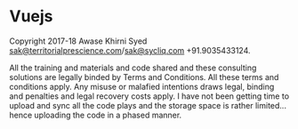 # Vuejs
Copyright 2017-18 Awase Khirni Syed 
sak@territorialprescience.com/sak@sycliq.com 
+91.9035433124.

All the training and materials and code shared and these consulting solutions are legally binded by Terms and Conditions. All these terms and conditions apply. Any misuse or malafied intentions draws legal, binding and penalties and legal recovery costs apply. 
I have not been getting time to upload and sync all the code plays and the storage space is rather limited... hence uploading the code in a phased manner.

